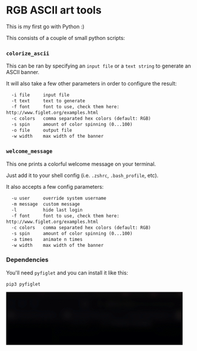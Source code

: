 # RGB ASCII art tools

This is my first go with Python :)

This consists of a couple of small python scripts:

### `colorize_ascii`

This can be ran by specifying an `input file` or a `text string` to generate an ASCII banner.

It will also take a few other parameters in order to configure the result:
```
  -i file     input file
  -t text     text to generate
  -f font     font to use, check them here: http://www.figlet.org/examples.html
  -c colors   comma separated hex colors (default: RGB)
  -s spin     amount of color spinning (0...100)
  -o file     output file
  -w width    max width of the banner
```

### `welcome_message`

This one prints a colorful welcome message on your terminal.

Just add it to your shell config (i.e. `.zshrc`, `.bash_profile`, etc).

It also accepts a few config parameters:
```
  -u user     override system username
  -m message  custom message
  -l          hide last login
  -f font     font to use, check them here: http://www.figlet.org/examples.html
  -c colors   comma separated hex colors (default: RGB)
  -s spin     amount of color spinning (0...100)
  -a times    animate n times
  -w width    max width of the banner
```

### Dependencies

You'll need `pyfiglet` and you can install it like this:

```
pip3 pyfiglet
```

![Alt Text](docs/example.gif)

